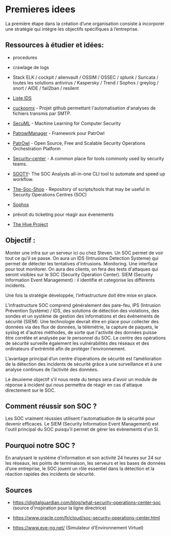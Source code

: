 # Premieres idees

La première étape dans la création d’une organisation consiste à incorporer une stratégie qui intègre les objectifs spécifiques à l’entreprise.

## Ressources à étudier et idées: 
- procedures


- crawlage de logs


 - Stack ELK / cockpit  / alienvault / OSSIM / OSSEC  / splunk / Suricata / toutes les solutions antivirus / Kaspersky / Trend / Sophos / greylog / snort / AIDE / fail2ban / resilent


- [Liste IDS](https://fr.wikipedia.org/wiki/Syst%C3%A8me_de_d%C3%A9tection_d%27intrusion)

- [cuckoomx](https://github.com/xme/cuckoomx) - Projet github permettant l'automatisation d'analyses de fichiers transmis par SMTP.

- [SecuML](https://github.com/ANSSI-FR/SecuML) - Machine Learning for Computer Security 

- [PatrowlManager](https://gitlab.com/jpsuldo1/PatrowlManager) - Framework pour PatrOwl 

- [PatrOwl](https://gitlab.com/sh1nu11b1/PatrowlEngines) -  Open Source, Free and Scalable Security Operations Orchestration Platform
- [Security-center](https://gitlab.com/lksnyder0/security-center) - A common place for tools commonly used by security teams.
- [SOOTY](https://github.com/TheresAFewConors/Sooty)- The SOC Analysts all-in-one CLI tool to automate and speed up workflow.
- [The-Soc-Shop](https://github.com/daverstephens/The-SOC-Shop) - Repository of scripts/tools that may be useful in Security Operations Centres (SOC)
- [Sophos](https://www.sophos.com/fr-fr/products/managed-threat-response.aspx)

- prévoit du ticketing pour réagir aux évenements

- [The Hive Project](https://thehive-project.org/)

## Objectif :

Monter une infra sur un serveur ici ou chez Steven. Un SOC permet de voir tout ce qu'il se passe. On aura un IDS (Intrusions Detection Systeme) qui permet de détecter les tentatives d'intrusions. Monitoring.
Une interface pour tout monitorer. On aura des clients, on fera des tests d'attaques qui seront visibles sur le SOC (Security Operation Center).
SIEM (Security Information Event Management) : il identifie et categorise les différents incidents.

Une fois la stratégie développée, l’infrastructure doit être mise en place.

L’infrastructure SOC comprend généralement des pare-feu, IPS (Intrusion Prévention Système) / IDS, des solutions de détection des violations, des sondes et un système de gestion des informations et des événements de sécurité (SIEM). Une technologie devrait être en place pour collecter des données via des flux de données, la télémétrie, la capture de paquets, le syslog et d'autres méthodes, de sorte que l'activité des données puisse être corrélée et analysée par le personnel du SOC. 
Le centre des opérations de sécurité surveille également les vulnérabilités des réseaux et des ordinateurs d'extrémité afin de protéger l'environnement.

L’avantage principal d’un centre d’opérations de sécurité est l’amélioration de la détection des incidents de sécurité grâce à une surveillance et à une analyse continues de l’activité des données. 

Le deuxieme objectif s'il nous reste du temps sera d'avoir un module de réponse à incident qui nous permettra de réagir en cas d'attaque directement sur le SOC.

## Comment réussir son SOC ?

Les SOC vraiment réussies utilisent l'automatisation de la sécurité pour devenir efficaces.
Le SIEM (Security Information Event Management) est l'outil principal du SOC puisqu'il permet de gérer les évènements d'un SI.

## Pourquoi notre SOC ?

En analysant le systéme d'information et son activité 24 heures sur 24 sur les réseaux, les points de terminaison, les serveurs et les bases de données d’une entreprise, le SOC jouent un rôle essentiel dans la détection et la réaction rapides des incidents de sécurité.


## Sources

- https://digitalguardian.com/blog/what-security-operations-center-soc  (source d'inspiration pour la ligne directrice)

- https://www.oracle.com/fr/cloud/soc-security-operations-center.html

- https://www.eve-ng.net/ (Simulateur d'Environnement Virtuel)
